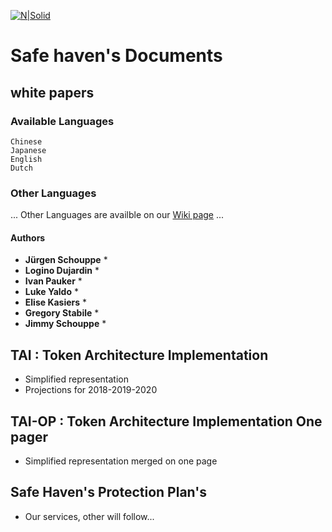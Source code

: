 [![N|Solid](https://safehaven.io/img/logo_color.png)](https://safehaven.io/)

# Safe haven's Documents

## white papers
### Available Languages

```
Chinese
Japanese
English
Dutch
```

### Other Languages

...
Other Languages are availble on our [Wiki page](https://wiki.safehaven.io) 
...

#### Authors

* **Jürgen Schouppe** *
* **Logino Dujardin** *
* **Ivan Pauker** *
* **Luke Yaldo** *
* **Elise Kasiers** *
* **Gregory Stabile** *
* **Jimmy Schouppe** *

## TAI : Token Architecture Implementation 

* Simplified representation
* Projections for 2018-2019-2020

## TAI-OP : Token Architecture Implementation One pager

* Simplified representation merged on one page

## Safe Haven's Protection Plan's

* Our services, other will follow...
